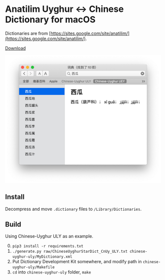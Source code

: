 # Anatilim Uyghur ↔︎ Chinese Dictionary for macOS

Dictionaries are from [https://sites.google.com/site/anatilim/](https://sites.google.com/site/anatilim/).

[Download](https://github.com/xhacker/chinese-uyghur/releases)

<img src="screenshot.png" width="627" alt="Screenshot">

## Install

Decompress and move `.dictionary` files to `/Library/Dictionaries`.

## Build

Using Chinese-Uyghur ULY as an example.

0. `pip3 install -r requirements.txt`
0. `./generate.py raw/ChineseUyghurStarDict_CnUy_ULY.txt chinese-uyghur-uly/MyDictionary.xml`
0. Put Dictionary Development Kit somewhere, and modify path in `chinese-uyghur-uly/Makefile`
0. `cd` into `chinese-uyghur-uly` folder, `make`
